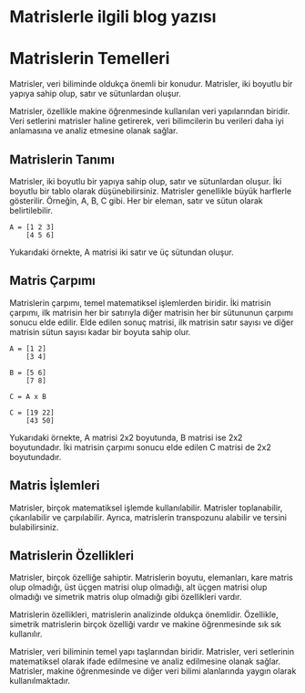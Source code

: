 # Matrislerle ilgili blog yazısı

# Matrislerin Temelleri

Matrisler, veri biliminde oldukça önemli bir konudur. Matrisler, iki boyutlu bir yapıya sahip olup, satır ve sütunlardan oluşur.

Matrisler, özellikle makine öğrenmesinde kullanılan veri yapılarından biridir. Veri setlerini matrisler haline getirerek, veri bilimcilerin bu verileri daha iyi anlamasına ve analiz etmesine olanak sağlar.

## Matrislerin Tanımı

Matrisler, iki boyutlu bir yapıya sahip olup, satır ve sütunlardan oluşur. İki boyutlu bir tablo olarak düşünebilirsiniz. Matrisler genellikle büyük harflerle gösterilir. Örneğin, A, B, C gibi. Her bir eleman, satır ve sütun olarak belirtilebilir.

```
A = [1 2 3]
    [4 5 6]

```

Yukarıdaki örnekte, A matrisi iki satır ve üç sütundan oluşur.

## Matris Çarpımı

Matrislerin çarpımı, temel matematiksel işlemlerden biridir. İki matrisin çarpımı, ilk matrisin her bir satırıyla diğer matrisin her bir sütununun çarpımı sonucu elde edilir. Elde edilen sonuç matrisi, ilk matrisin satır sayısı ve diğer matrisin sütun sayısı kadar bir boyuta sahip olur.

```
A = [1 2]
    [3 4]

B = [5 6]
    [7 8]

C = A x B

C = [19 22]
    [43 50]

```

Yukarıdaki örnekte, A matrisi 2x2 boyutunda, B matrisi ise 2x2 boyutundadır. İki matrisin çarpımı sonucu elde edilen C matrisi de 2x2 boyutundadır.

## Matris İşlemleri

Matrisler, birçok matematiksel işlemde kullanılabilir. Matrisler toplanabilir, çıkarılabilir ve çarpılabilir. Ayrıca, matrislerin transpozunu alabilir ve tersini bulabilirsiniz.

## Matrislerin Özellikleri

Matrisler, birçok özelliğe sahiptir. Matrislerin boyutu, elemanları, kare matris olup olmadığı, üst üçgen matrisi olup olmadığı, alt üçgen matrisi olup olmadığı ve simetrik matris olup olmadığı gibi özellikleri vardır.

Matrislerin özellikleri, matrislerin analizinde oldukça önemlidir. Özellikle, simetrik matrislerin birçok özelliği vardır ve makine öğrenmesinde sık sık kullanılır.

Matrisler, veri biliminin temel yapı taşlarından biridir. Matrisler, veri setlerinin matematiksel olarak ifade edilmesine ve analiz edilmesine olanak sağlar. Matrisler, makine öğrenmesinde ve diğer veri bilimi alanlarında yaygın olarak kullanılmaktadır.